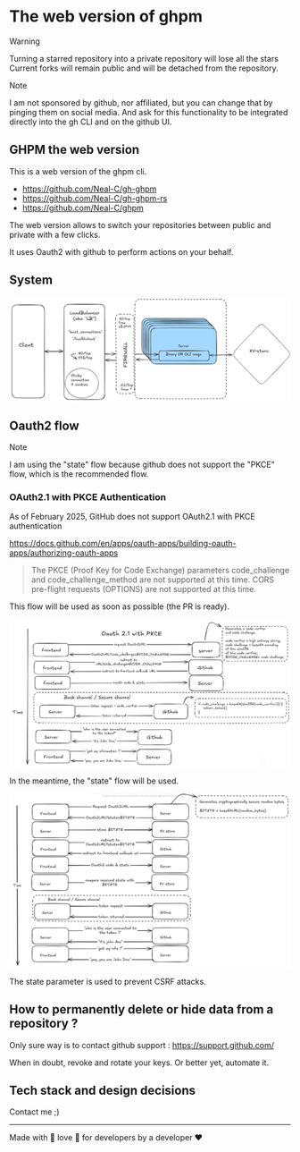 # The web version of ghpm

> [!WARNING]
> Turning a starred repository into a private repository will lose all the stars  
> Current forks will remain public and will be detached from the repository.

> [!NOTE]
> I am not sponsored by github, nor affiliated, but you can change that by pinging them on social media. And ask for this functionality to be integrated directly into the gh CLI and on the github UI.

## GHPM the web version

This is a web version of the ghpm cli.

- https://github.com/Neal-C/gh-ghpm
- https://github.com/Neal-C/gh-ghpm-rs
- https://github.com/Neal-C/ghpm

The web version allows to switch your repositories between public and private with a few clicks.

It uses Oauth2 with github to perform actions on your behalf.


## System

![System](./docs/system_v4-2.png)

## Oauth2 flow

> [!NOTE]
> I am using the "state" flow because github does not support the "PKCE" flow, which is the recommended flow.

### OAuth2.1 with PKCE Authentication

As of February 2025, GitHub does not support OAuth2.1 with PKCE authentication

https://docs.github.com/en/apps/oauth-apps/building-oauth-apps/authorizing-oauth-apps


> The PKCE (Proof Key for Code Exchange) parameters code_challenge and code_challenge_method are not supported at this time. CORS pre-flight requests (OPTIONS) are not supported at this time.


This flow will be used as soon as possible (the PR is ready).

![PKCE](./docs/oauth2-1_with_pkce.png)


In the meantime, the "state" flow will be used.


![STATE](./docs/oauth2_state.png)

The state parameter is used to prevent CSRF attacks.

## How to permanently delete or hide data from a repository ?

Only sure way is to contact github support : https://support.github.com/

When in doubt, revoke and rotate your keys. Or better yet, automate it.

## Tech stack and design decisions

Contact me ;)

---

Made with 💞 love 💞 for developers by a developer ❤️